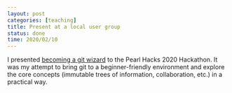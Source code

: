 ```yaml
---
layout: post
categories: [teaching]
title: Present at a local user group
status: done
time: 2020/02/10
---
```


I presented [becoming a git
wizard](https://github.com/benknoble/git-wizard-content) to the Pearl Hacks 2020
Hackathon. It was my attempt to bring git to a beginner-friendly environment and
explore the core concepts (immutable trees of information, collaboration, etc.)
in a practical way.
